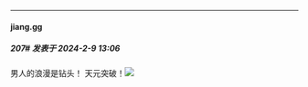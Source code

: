 
*****

####  jiang.gg  
##### 207#       发表于 2024-2-9 13:06

男人的浪漫是钻头！ 天元突破！<img src="https://static.saraba1st.com/image/smiley/face2017/077.png" referrerpolicy="no-referrer">

